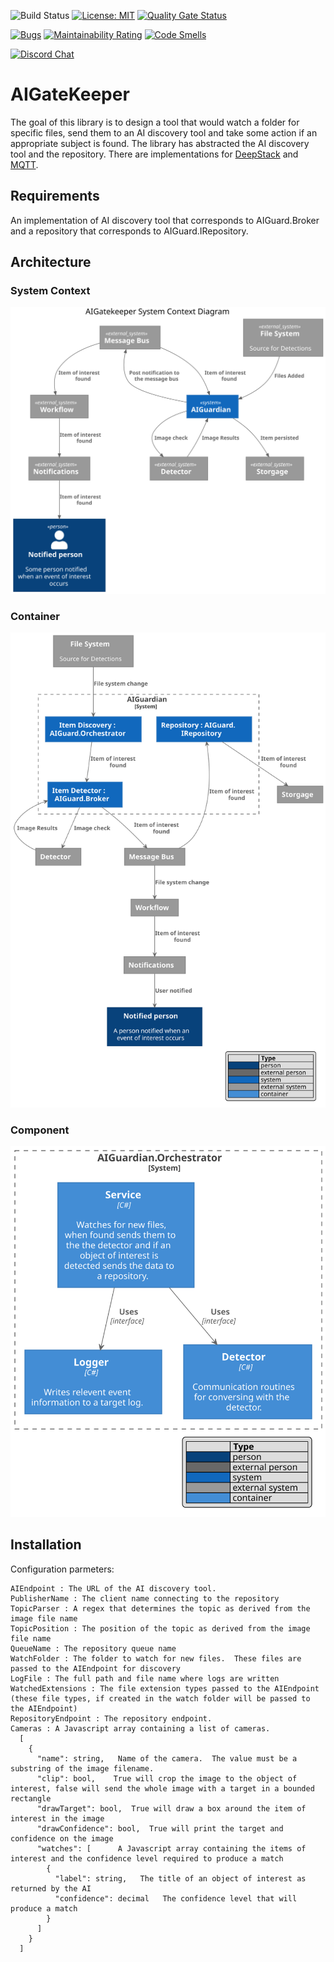 ![Build Status](https://github.com/johnhinz/AIGatekeeper/workflows/.NET%20Core/badge.svg?branch=master) [![License: MIT](https://img.shields.io/badge/License-MIT-green.svg)](https://github.com/johnhinz/AIGatekeeper/blob/master/LICENSE) [![Quality Gate Status](https://sonarcloud.io/api/project_badges/measure?project=johnhinz_AIGatekeeper&metric=alert_status)](https://sonarcloud.io/dashboard?id=johnhinz_AIGatekeeper)

[![Bugs](https://sonarcloud.io/api/project_badges/measure?project=johnhinz_AIGatekeeper&metric=bugs)](https://sonarcloud.io/dashboard?id=johnhinz_AIGatekeeper) [![Maintainability Rating](https://sonarcloud.io/api/project_badges/measure?project=johnhinz_AIGatekeeper&metric=sqale_rating)](https://sonarcloud.io/dashboard?id=johnhinz_AIGatekeeper) [![Code Smells](https://sonarcloud.io/api/project_badges/measure?project=johnhinz_AIGatekeeper&metric=code_smells)](https://sonarcloud.io/dashboard?id=johnhinz_AIGatekeeper)

[![Discord Chat](https://img.shields.io/badge/chat-on%20discord-7289DA.svg)](https://discord.gg/5kTurQfz)

# AIGateKeeper

The goal of this library is to design a tool that would watch a folder for specific files, send them to an AI discovery tool and take some action if an appropriate subject is found.
The library has abstracted the AI discovery tool and the repository.  There are implementations for [DeepStack](https://deepstack.cc/)  and [MQTT](https://github.com/chkr1011/MQTTnet).

## Requirements
An implementation of AI discovery tool that corresponds to AIGuard.Broker and a repository that corresponds to AIGuard.IRepository.

## Architecture
### System Context
![System Context](diagrams/systemcontext.svg)

### Container 
![Container](diagrams/container.svg)

### Component 
![Component](diagrams/ComponentOrchestrator.svg)

## Installation
Configuration parmeters:
```
AIEndpoint : The URL of the AI discovery tool.
PublisherName : The client name connecting to the repository
TopicParser : A regex that determines the topic as derived from the image file name
TopicPosition : The position of the topic as derived from the image file name
QueueName : The repository queue name
WatchFolder : The folder to watch for new files.  These files are passed to the AIEndpoint for discovery
LogFile : The full path and file name where logs are written
WatchedExtensions : The file extension types passed to the AIEndpoint (these file types, if created in the watch folder will be passed to the AIEndpoint)
RepositoryEndpoint : The repository endpoint.
Cameras : A Javascript array containing a list of cameras.
  [ 
    {
      "name": string,   Name of the camera.  The value must be a substring of the image filename.
      "clip": bool,    True will crop the image to the object of interest, false will send the whole image with a target in a bounded rectangle
      "drawTarget": bool,  True will draw a box around the item of interest in the image
      "drawConfidence": bool,  True will print the target and confidence on the image
      "watches": [      A Javascript array containing the items of interest and the confidence level required to produce a match
        {
          "label": string,   The title of an object of interest as returned by the AI
          "confidence": decimal   The confidence level that will produce a match
        }
      ]
    }
  ]
```
